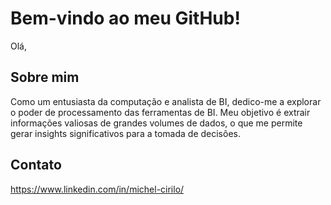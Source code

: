 # Bem-vindo ao meu GitHub!

Olá,

## Sobre mim

Como um entusiasta da computação e analista de BI, dedico-me a explorar o poder de processamento das ferramentas de BI. Meu objetivo é extrair informações valiosas de grandes volumes de dados, o que me permite gerar insights significativos para a tomada de decisões.

## 

## Contato

https://www.linkedin.com/in/michel-cirilo/
